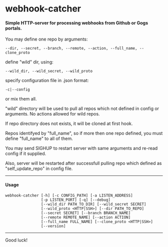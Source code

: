 # webhook-catcher
#### Simple HTTP-server for processing webhooks from Github or Gogs portals.

You may define one repo by arguments:

  `--dir, --secret, --branch, --remote, --action, --full_name, --clone_proto`
  
define "wild" dir, using:

  `--wild_dir, --wild_secret, --wild_proto`
  
specify configuration file in .json format:

  `-c|--config`
  
or mix them all.

"wild" directory will be used to pull all repos which not defined in config or arguments. No actions allowed for wild repos.

If repo directory does not exists, it will be cloned at first hook.

Repos identifyed by "full_name", so if more then one repo defined, you must define "full_name" to all of them.

You may send SIGHUP to restart server with same arguments and re-read config if it supplied.

Also, server will be restarted after successfull pulling repo which defined as "self_update_repo" in config file.

-----

#### Usage

```
webhook-catcher [-h] [-c CONFIG_PATH] [-a LISTEN_ADDRESS]
                [-p LISTEN_PORT] [-q] [--debug]
                [--wild_dir PATH_TO_DIR] [--wild_secret SECRET]
                [--wild_proto <HTTP|SSH>] [--dir PATH_TO_REPO]
                [--secret SECRET] [--branch BRANCH_NAME]
                [--remote REMOTE_NAME] [--action ACTION]
                [--full_name FULL_NAME] [--clone_proto <HTTP|SSH>]
                [--version]
```

-----

Good luck!
